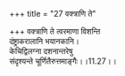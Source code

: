 +++
title = "27 वक्त्राणि ते"

+++
वक्त्राणि ते त्वरमाणा विशन्ति  
दंष्ट्राकरालानि भयानकानि।  
केचिद्विलग्ना दशनान्तरेषु  
संदृश्यन्ते चूर्णितैरुत्तमाङ्गैः।।11.27।।
